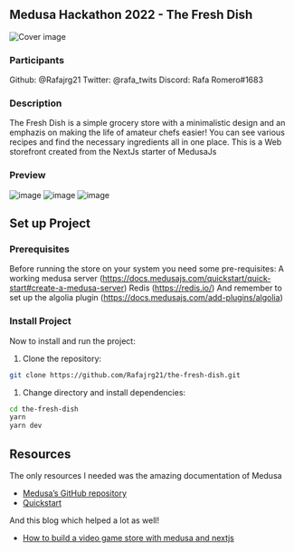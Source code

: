 ## Medusa Hackathon 2022 - The Fresh Dish

![Cover image](https://user-images.githubusercontent.com/36615882/197420065-c108218b-cd98-4856-8558-9b0049c3ec01.png)

### Participants

Github: @Rafajrg21
Twitter: @rafa_twits
Discord: Rafa Romero#1683

### Description

The Fresh Dish is a simple grocery store with a minimalistic design and an emphazis on making the life of amateur chefs easier! You can see various recipes and find the necessary ingredients all in one place. This is a Web storefront created from the NextJs starter of MedusaJs

### Preview

![image](https://user-images.githubusercontent.com/36615882/197420437-b8625846-dd8e-480b-b091-14319fba630d.png)
![image](https://user-images.githubusercontent.com/36615882/197420465-de2b8219-dcae-4258-9d11-bffc22f8ace1.png)
![image](https://user-images.githubusercontent.com/36615882/197420478-d3f4567d-5e3d-4121-acef-35be02f76956.png)

## Set up Project

### Prerequisites

Before running the store on your system you need some pre-requisites:
    A working medusa server (https://docs.medusajs.com/quickstart/quick-start#create-a-medusa-server)
    Redis (https://redis.io/)
    And remember to set up the algolia plugin (https://docs.medusajs.com/add-plugins/algolia) 

### Install Project

Now to install and run the project:

1. Clone the repository:

```bash
git clone https://github.com/Rafajrg21/the-fresh-dish.git
```

1. Change directory and install dependencies:

```bash
cd the-fresh-dish 
yarn
yarn dev
```

## Resources

The only resources I needed was the amazing documentation of Medusa
- [Medusa’s GitHub repository](https://github.com/medusajs/medusa)
- [Quickstart](https://docs.medusajs.com/quickstart/quick-start/)

And this blog which helped a lot as well!
- [How to build a video game store with medusa and nextjs](https://dev.to/medusajs/how-to-build-a-video-game-store-with-medusa-and-nextjs-kem)
